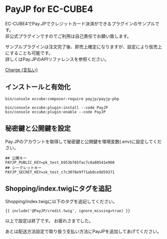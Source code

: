 # PayJP for EC-CUBE4

EC-CUBE4でPay.JPでクレジットカード決済ができるプラグインのサンプルです。  
非公式プラグインですのでご利用は自己責任でお願い致します。  

サンプルプラグインは注文完了後、即売上確定になりますが、設定により仮売上にすることも可能です。  
詳しくはPay.JPのAPIリファレンスを参照ください。

[Charge (支払い)](https://pay.jp/docs/api/#charge-%E6%94%AF%E6%89%95%E3%81%84,)


## インストールと有効化

```
bin/console eccube:composer:require payjp/payjp-php

bin/console eccube:plugin:install --code PayJP
bin/console eccube:plugin:enable --code PayJP
```

## 秘密鍵と公開鍵を設定

Pay.JPのアカウントを取得して秘密鍵と公開鍵を環境変数(.env)に設定してください。

```
## 公開キー
PAYJP_PUBLIC_KEY=pk_test_b953b765fac7c8a80541e968
## シークレットキー
PAYJP_SECRET_KEY=sk_test_c7c3078e9f71ab0ce9d59371
```

## Shopping/index.twigにタグを追記

Shopping/index.twigに以下のタグを追記してください。

```
{{ include('@PayJP/credit.twig', ignore_missing=true) }}
```

以上で設定は終了です。
お疲れさまでした。


あとは配送方法設定で取り扱う支払い方法にPayJPを追加してあげてください。
